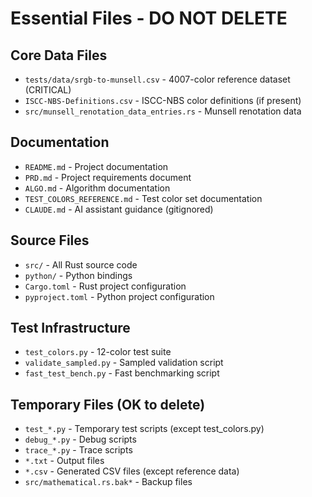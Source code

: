 # Essential Files - DO NOT DELETE

## Core Data Files
- `tests/data/srgb-to-munsell.csv` - 4007-color reference dataset (CRITICAL)
- `ISCC-NBS-Definitions.csv` - ISCC-NBS color definitions (if present)
- `src/munsell_renotation_data_entries.rs` - Munsell renotation data

## Documentation
- `README.md` - Project documentation
- `PRD.md` - Project requirements document
- `ALGO.md` - Algorithm documentation
- `TEST_COLORS_REFERENCE.md` - Test color set documentation
- `CLAUDE.md` - AI assistant guidance (gitignored)

## Source Files
- `src/` - All Rust source code
- `python/` - Python bindings
- `Cargo.toml` - Rust project configuration
- `pyproject.toml` - Python project configuration

## Test Infrastructure
- `test_colors.py` - 12-color test suite
- `validate_sampled.py` - Sampled validation script
- `fast_test_bench.py` - Fast benchmarking script

## Temporary Files (OK to delete)
- `test_*.py` - Temporary test scripts (except test_colors.py)
- `debug_*.py` - Debug scripts
- `trace_*.py` - Trace scripts
- `*.txt` - Output files
- `*.csv` - Generated CSV files (except reference data)
- `src/mathematical.rs.bak*` - Backup files